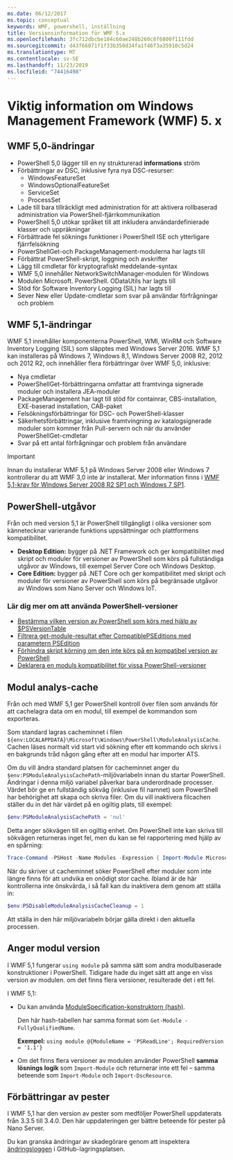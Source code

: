 ```yaml
---
ms.date: 06/12/2017
ms.topic: conceptual
keywords: WMF, powershell, inställning
title: Versionsinformation för WMF 5.x
ms.openlocfilehash: 3fc712dbcbe184c60ae248b260c8f6800f111fdd
ms.sourcegitcommit: d43f66071f1f33b350d34fa1f46f3a35910c5d24
ms.translationtype: MT
ms.contentlocale: sv-SE
ms.lasthandoff: 11/23/2019
ms.locfileid: "74416498"
---
```

# <a name="windows-management-framework-wmf-5x-release-notes"></a>Viktig information om Windows Management Framework (WMF) 5. x

## <a name="wmf-50-changes"></a>WMF 5,0-ändringar

- PowerShell 5,0 lägger till en ny strukturerad **informations** ström
- Förbättringar av DSC, inklusive fyra nya DSC-resurser:
  - WindowsFeatureSet
  - WindowsOptionalFeatureSet
  - ServiceSet
  - ProcessSet
- Lade till bara tillräckligt med administration för att aktivera rollbaserad administration via PowerShell-fjärrkommunikation
- PowerShell 5,0 utökar språket till att inkludera användardefinierade klasser och uppräkningar
- Förbättrade fel söknings funktioner i PowerShell ISE och ytterligare fjärrfelsökning
- PowerShellGet-och PackageManagement-modulerna har lagts till
- Förbättrat PowerShell-skript, loggning och avskrifter
- Lägg till cmdletar för kryptografiskt meddelande-syntax
- WMF 5,0 innehåller NetworkSwitchManager-modulen för Windows
- Modulen Microsoft. PowerShell. ODataUtils har lagts till
- Stöd för Software Inventory Logging (SIL) har lagts till
- Sever New eller Update-cmdletar som svar på användar förfrågningar och problem

## <a name="wmf-51-changes"></a>WMF 5,1-ändringar

WMF 5,1 innehåller komponenterna PowerShell, WMI, WinRM och Software Inventory Logging (SIL) som släpptes med Windows Server 2016. WMF 5,1 kan installeras på Windows 7, Windows 8,1, Windows Server 2008 R2, 2012 och 2012 R2, och innehåller flera förbättringar över WMF 5,0, inklusive:

- Nya cmdletar
- PowerShellGet-förbättringarna omfattar att framtvinga signerade moduler och installera JEA-moduler
- PackageManagement har lagt till stöd för containrar, CBS-installation, EXE-baserad installation, CAB-paket
- Felsökningsförbättringar för DSC- och PowerShell-klasser
- Säkerhetsförbättringar, inklusive framtvingning av katalogsignerade moduler som kommer från Pull-servern och när du använder PowerShellGet-cmdletar
- Svar på ett antal förfrågningar och problem från användare

> [!IMPORTANT]
> Innan du installerar WMF 5,1 på Windows Server 2008 eller Windows 7 kontrollerar du att WMF 3,0 inte är installerat. Mer information finns i [WMF 5,1-krav för Windows Server 2008 R2 SP1 och Windows 7 SP1](../setup/install-configure.md#wmf-51-prerequisites-for-windows-server-2008-r2-sp1-and-windows-7-sp1).

## <a name="powershell-editions"></a>PowerShell-utgåvor

Från och med version 5,1 är PowerShell tillgängligt i olika versioner som kännetecknar varierande funktions uppsättningar och plattformens kompatibilitet.

- **Desktop Edition:** bygger på .NET Framework och ger kompatibilitet med skript och moduler för versioner av PowerShell som körs på fullständiga utgåvor av Windows, till exempel Server Core och Windows Desktop.
- **Core Edition:** bygger på .NET Core och ger kompatibilitet med skript och moduler för versioner av PowerShell som körs på begränsade utgåvor av Windows som Nano Server och Windows IoT.

### <a name="learn-more-about-using-powershell-editions"></a>Lär dig mer om att använda PowerShell-versioner

- [Bestämma vilken version av PowerShell som körs med hjälp av $PSVersionTable](/powershell/module/microsoft.powershell.core/about/about_automatic_variables)
- [Filtrera get-module-resultat efter CompatiblePSEditions med parametern PSEdition](/powershell/module/microsoft.powershell.core/get-module)
- [Förhindra skript körning om den inte körs på en kompatibel version av PowerShell](/powershell/scripting/gallery/concepts/script-psedition-support)
- [Deklarera en moduls kompatibilitet för vissa PowerShell-versioner](/powershell/scripting/gallery/concepts/module-psedition-support)

## <a name="module-analysis-cache"></a>Modul analys-cache

Från och med WMF 5,1 ger PowerShell kontroll över filen som används för att cachelagra data om en modul, till exempel de kommandon som exporteras.

Som standard lagras cacheminnet i filen `${env:LOCALAPPDATA}\Microsoft\Windows\PowerShell\ModuleAnalysisCache`. Cachen läses normalt vid start vid sökning efter ett kommando och skrivs i en bakgrunds tråd någon gång efter att en modul har importer ATS.

Om du vill ändra standard platsen för cacheminnet anger du `$env:PSModuleAnalysisCachePath`-miljövariabeln innan du startar PowerShell. Ändringar i denna miljö variabel påverkar bara underordnade processer. Värdet bör ge en fullständig sökväg (inklusive fil namnet) som PowerShell har behörighet att skapa och skriva filer. Om du vill inaktivera filcachen ställer du in det här värdet på en ogiltig plats, till exempel:

```powershell
$env:PSModuleAnalysisCachePath = 'nul'
```

Detta anger sökvägen till en ogiltig enhet. Om PowerShell inte kan skriva till sökvägen returneras inget fel, men du kan se fel rapportering med hjälp av en spårning:

```powershell
Trace-Command -PSHost -Name Modules -Expression { Import-Module Microsoft.PowerShell.Management -Force }
```

När du skriver ut cacheminnet söker PowerShell efter moduler som inte längre finns för att undvika en onödigt stor cache. Ibland är de här kontrollerna inte önskvärda, i så fall kan du inaktivera dem genom att ställa in:

```powershell
$env:PSDisableModuleAnalysisCacheCleanup = 1
```

Att ställa in den här miljövariabeln börjar gälla direkt i den aktuella processen.

## <a name="specifying-module-version"></a>Anger modul version

I WMF 5,1 fungerar `using module` på samma sätt som andra modulbaserade konstruktioner i PowerShell.
Tidigare hade du inget sätt att ange en viss version av modulen. om det finns flera versioner, resulterade det i ett fel.

I WMF 5,1:

- Du kan använda [ModuleSpecification-konstruktorn (hash)](/dotnet/api/microsoft.powershell.commands.modulespecification.-ctor?view=powershellsdk-1.1.0#Microsoft_PowerShell_Commands_ModuleSpecification__ctor_System_Collections_Hashtable_).

  Den här hash-tabellen har samma format som `Get-Module -FullyQualifiedName`.

  **Exempel:** `using module @{ModuleName = 'PSReadLine'; RequiredVersion = '1.1'}`

- Om det finns flera versioner av modulen använder PowerShell **samma lösnings logik** som `Import-Module` och returnerar inte ett fel – samma beteende som `Import-Module` och `Import-DscResource`.

## <a name="improvements-to-pester"></a>Förbättringar av pester

I WMF 5,1 har den version av pester som medföljer PowerShell uppdaterats från 3.3.5 till 3.4.0.
Den här uppdateringen ger bättre beteende för pester på Nano Server.

Du kan granska ändringar av skadegörare genom att inspektera [ändringsloggen](https://github.com/pester/Pester/blob/master/CHANGELOG.md) i GitHub-lagringsplatsen.
